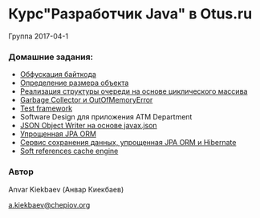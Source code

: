 # Курс"Разработчик Java" в Otus.ru

Группа 2017-04-1

### Домашние задания:
* [Обфускация байткода](https://github.com/chepiov/otus-java-2017-04-kiekbaev/tree/master/lesson01)
* [Определение размера объекта](https://github.com/chepiov/otus-java-2017-04-kiekbaev/tree/master/lesson02)
* [Реализация структуры очереди на основе циклического массива](https://github.com/chepiov/otus-java-2017-04-kiekbaev/tree/master/lesson03)
* [Garbage Collector и OutOfMemoryError](https://github.com/chepiov/otus-java-2017-04-kiekbaev/tree/master/lesson04)
* [Test framework](https://github.com/chepiov/otus-java-2017-04-kiekbaev/tree/master/lesson05)
* Software Design для приложения ATM Department
* [JSON Object Writer на основе javax.json](https://github.com/chepiov/otus-java-2017-04-kiekbaev/tree/master/lesson08)
* [Упрощенная JPA ORM](https://github.com/chepiov/otus-java-2017-04-kiekbaev/tree/master/lesson09)
* [Сервис сохранения данных, упрощенная JPA ORM и Hibernate](https://github.com/chepiov/otus-java-2017-04-kiekbaev/tree/lesson10/lesson09)
* [Soft references cache engine](https://github.com/chepiov/otus-java-2017-04-kiekbaev/tree/lesson11/lesson09)
### Автор 
Anvar Kiekbaev (Анвар Киекбаев)

a.kiekbaev@chepiov.org
